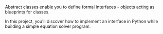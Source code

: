 Abstract classes enable you to define formal interfaces - objects acting as blueprints for classes.

In this project, you'll discover how to implement an interface in Python while building a simple equation solver program.
